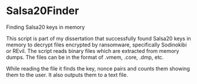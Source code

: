 # Salsa20Finder
Finding Salsa20 keys in memory

This script is part of my dissertation that successfully found Salsa20 keys in memory to decrypt files encrypted by ransomware, specifically Sodinokibi or REvil. The script reads binary files which are extracted from memory dumps. The files can be in the format of .vmem, .core, .dmp, etc.

While reading the file it finds the key, nonce pairs and counts them showing them to the user. It also outputs them to a text file.
